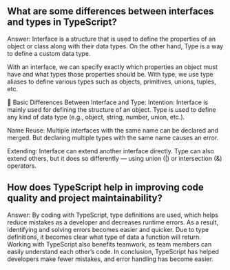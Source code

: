 ## What are some differences between interfaces and types in TypeScript?
Answer: Interface is a structure that is used to define the properties of an object or class along with their data types.
On the other hand, Type is a way to define a custom data type.

With an interface, we can specify exactly which properties an object must have and what types those properties should be.
With type, we use type aliases to define various types such as objects, primitives, unions, tuples, etc.

🔸 Basic Differences Between Interface and Type:
Intention:
Interface is mainly used for defining the structure of an object.
Type is used to define any kind of data type (e.g., object, string, number, union, etc.).

Name Reuse:
Multiple interfaces with the same name can be declared and merged.
But declaring multiple types with the same name causes an error.

Extending:
Interface can extend another interface directly.
Type can also extend others, but it does so differently — using union (|) or intersection (&) operators.

## How does TypeScript help in improving code quality and project maintainability?
Answer: By coding with TypeScript, type definitions are used, which helps reduce mistakes as a developer and decreases runtime errors. As a result, identifying and solving errors becomes easier and quicker. Due to type definitions, it becomes clear what type of data a function will return. Working with TypeScript also benefits teamwork, as team members can easily understand each other’s code. In conclusion, TypeScript has helped developers make fewer mistakes, and error handling has become easier.
